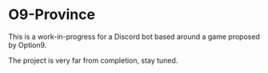 # O9-Province
This is a work-in-progress for a Discord bot based around a game proposed by Option9.

The project is very far from completion, stay tuned.